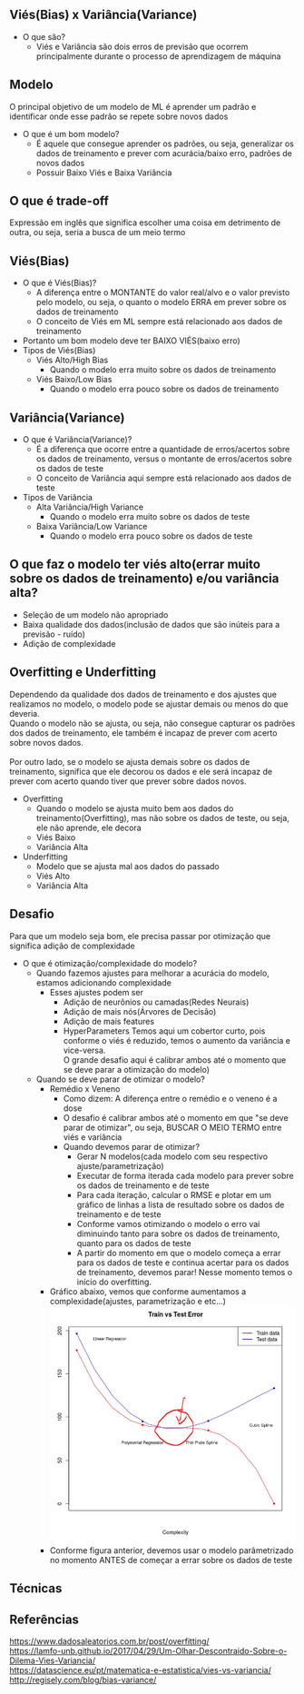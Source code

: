 ## Viés(Bias) x Variância(Variance)
- O que são?
  - Viés e Variância são dois erros de previsão que ocorrem principalmente durante o processo de aprendizagem de máquina

## Modelo
O principal objetivo de um modelo de ML é aprender um padrão e identificar onde esse padrão se repete sobre novos dados
- O que é um bom modelo?
  - É aquele que consegue aprender os padrões, ou seja, generalizar os dados de treinamento e prever com acurácia/baixo erro, padrões de novos dados
  - Possuir Baixo Viés e Baixa Variância

## O que é trade-off
Expressão em inglês que significa escolher uma coisa em detrimento de outra, ou seja, seria a busca de um meio termo
			
## Viés(Bias)
- O que é Viés(Bias)?
  - A diferença entre o MONTANTE do valor real/alvo e o valor previsto pelo modelo, ou seja, o quanto o modelo ERRA em prever sobre os dados de treinamento
  - O conceito de Viés em ML sempre está relacionado aos dados de treinamento
- Portanto um bom modelo deve ter BAIXO VIÉS(baixo erro)
- Tipos de Viés(Bias)
  - Viés Alto/High Bias
    - Quando o modelo erra muito sobre os dados de treinamento
  - Viés Baixo/Low Bias
    - Quando o modelo erra pouco sobre os dados de treinamento
						
## Variância(Variance)
- O que é Variância(Variance)?
  - É a diferença que ocorre entre a quantidade de erros/acertos sobre os dados de treinamento, versus o montante de erros/acertos sobre os dados de teste
  - O conceito de Variância aqui sempre está relacionado aos dados de teste
- Tipos de Variância
  - Alta Variância/High Variance
    - Quando o modelo erra muito sobre os dados de teste
  - Baixa Variância/Low Variance
    - Quando o modelo erra pouco sobre os dados de teste			

## O que faz o modelo ter viés alto(errar muito sobre os dados de treinamento) e/ou variância alta?
  - Seleção de um modelo não apropriado
  - Baixa qualidade dos dados(inclusão de dados que são inúteis para a previsão - ruído)
  - Adição de complexidade
			
## Overfitting e Underfitting
Dependendo da qualidade dos dados de treinamento e dos ajustes que realizamos no modelo, o modelo pode se ajustar demais ou menos do que deveria.<br>
Quando o modelo não se ajusta, ou seja, não consegue capturar os padrões dos dados de treinamento, ele também é incapaz de prever com acerto sobre novos dados.	<br>		
Por outro lado, se o modelo se ajusta demais sobre os dados de treinamento, significa que ele decorou os dados e ele será incapaz de prever com acerto quando tiver que prever sobre dados novos.<br>
- Overfitting
  - Quando o modelo se ajusta muito bem aos dados do treinamento(Overfitting), mas não sobre os dados de teste, ou seja, ele não aprende, ele decora
  - Viés Baixo
  - Variância Alta
- Underfitting
  - Modelo que se ajusta mal aos dados do passado
  - Viés Alto
  - Variância Alta
      			
## Desafio
Para que um modelo seja bom, ele precisa passar por otimização que significa adição de complexidade
- O que é otimização/complexidade do modelo?
  - Quando fazemos ajustes para melhorar a acurácia do modelo, estamos adicionando complexidade 
    - Esses ajustes podem ser
      - Adição de neurônios ou camadas(Redes Neurais)
      - Adição de mais nós(Árvores de Decisão)
      - Adição de mais features
      - HyperParameters
Temos aqui um cobertor curto, pois conforme o viés é reduzido, temos o aumento da variância e vice-versa.<br>
O grande desafio aqui é calibrar ambos até o momento que se deve parar a otimização do modelo)
  - Quando se deve parar de otimizar o modelo?
    - Remédio x Veneno
      - Como dizem: A diferença entre o remédio e o veneno é a dose
      - O desafio é calibrar ambos até o momento em que "se deve parar de otimizar", ou seja, BUSCAR O MEIO TERMO entre viés e variância
      - Quando devemos parar de otimizar?
        - Gerar N modelos(cada modelo com seu respectivo ajuste/parametrização)
        - Executar de forma iterada cada modelo para prever sobre os dados de treinamento e de teste
        - Para cada iteração, calcular o RMSE e plotar em um gráfico de linhas a lista de resultado sobre os dados de treinamento e de teste
        - Conforme vamos otimizando o modelo o erro vai diminuindo tanto para sobre os dados de treinamento, quanto para os dados de teste
        - A partir do momento em que o modelo começa a errar para os dados de teste e continua acertar para os dados de treinamento, devemos parar! Nesse momento temos o início do overfitting.
	- Gráfico abaixo, vemos que conforme aumentamos a complexidade(ajustes, parametrização e etc...)
![](https://github.com/carloshfmaciel/datascience/blob/master/conceitos/images/tradeoff_bias_variance_graphic.jpg)
	- Conforme figura anterior, devemos usar o modelo parâmetrizado no momento ANTES de começar a errar sobre os dados de teste
        
 ## Técnicas
 
 ## Referências
https://www.dadosaleatorios.com.br/post/overfitting/<br>
https://lamfo-unb.github.io/2017/04/29/Um-Olhar-Descontraido-Sobre-o-Dilema-Vies-Variancia/<br>
https://datascience.eu/pt/matematica-e-estatistica/vies-vs-variancia/<br>
http://regisely.com/blog/bias-variance/<br>
